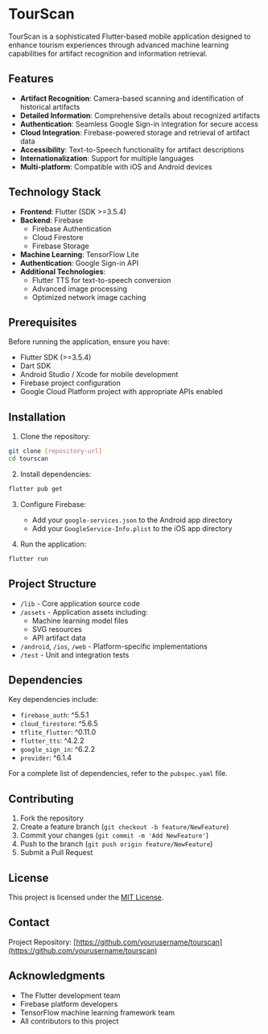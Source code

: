 # TourScan

TourScan is a sophisticated Flutter-based mobile application designed to enhance tourism experiences through advanced machine learning capabilities for artifact recognition and information retrieval.

## Features

- **Artifact Recognition**: Camera-based scanning and identification of historical artifacts
- **Detailed Information**: Comprehensive details about recognized artifacts
- **Authentication**: Seamless Google Sign-in integration for secure access
- **Cloud Integration**: Firebase-powered storage and retrieval of artifact data
- **Accessibility**: Text-to-Speech functionality for artifact descriptions
- **Internationalization**: Support for multiple languages
- **Multi-platform**: Compatible with iOS and Android devices

## Technology Stack

- **Frontend**: Flutter (SDK >=3.5.4)
- **Backend**: Firebase
  - Firebase Authentication
  - Cloud Firestore
  - Firebase Storage
- **Machine Learning**: TensorFlow Lite
- **Authentication**: Google Sign-in API
- **Additional Technologies**:
  - Flutter TTS for text-to-speech conversion
  - Advanced image processing
  - Optimized network image caching

## Prerequisites

Before running the application, ensure you have:

- Flutter SDK (>=3.5.4)
- Dart SDK
- Android Studio / Xcode for mobile development
- Firebase project configuration
- Google Cloud Platform project with appropriate APIs enabled

## Installation

1. Clone the repository:
```bash
git clone [repository-url]
cd tourscan
```

2. Install dependencies:
```bash
flutter pub get
```

3. Configure Firebase:
   - Add your `google-services.json` to the Android app directory
   - Add your `GoogleService-Info.plist` to the iOS app directory

4. Run the application:
```bash
flutter run
```

## Project Structure

- `/lib` - Core application source code
- `/assets` - Application assets including:
  - Machine learning model files
  - SVG resources
  - API artifact data
- `/android`, `/ios`, `/web` - Platform-specific implementations
- `/test` - Unit and integration tests

## Dependencies

Key dependencies include:
- `firebase_auth`: ^5.5.1
- `cloud_firestore`: ^5.6.5
- `tflite_flutter`: ^0.11.0
- `flutter_tts`: ^4.2.2
- `google_sign_in`: ^6.2.2
- `provider`: ^6.1.4

For a complete list of dependencies, refer to the `pubspec.yaml` file.

## Contributing

1. Fork the repository
2. Create a feature branch (`git checkout -b feature/NewFeature`)
3. Commit your changes (`git commit -m 'Add NewFeature'`)
4. Push to the branch (`git push origin feature/NewFeature`)
5. Submit a Pull Request

## License

This project is licensed under the [MIT License](LICENSE).

## Contact

Project Repository: [https://github.com/yourusername/tourscan](https://github.com/yourusername/tourscan)

## Acknowledgments

- The Flutter development team
- Firebase platform developers
- TensorFlow machine learning framework team
- All contributors to this project
